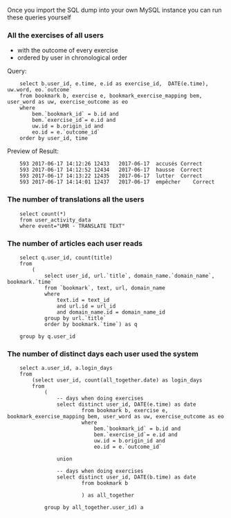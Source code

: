 Once you import the SQL dump into your own MySQL instance
you can run these queries yourself

### All the exercises of all users
- with the outcome of every exercise
- ordered by user in chronological order

Query:

		select b.user_id, e.time, e.id as exercise_id,  DATE(e.time), uw.word, eo.`outcome`
		from bookmark b, exercise e, bookmark_exercise_mapping bem, user_word as uw, exercise_outcome as eo
		where
		    bem.`bookmark_id` = b.id and
		    bem.`exercise_id`= e.id and
		    uw.id = b.origin_id and
		    eo.id = e.`outcome_id`
		order by user_id, time

Preview of Result: 

		593	2017-06-17 14:12:26	12433	2017-06-17	accusés	Correct
		593	2017-06-17 14:12:52	12434	2017-06-17	hausse	Correct
		593	2017-06-17 14:13:22	12435	2017-06-17	lutter	Correct
		593	2017-06-17 14:14:01	12437	2017-06-17	empêcher	Correct



### The number of translations all the users

		select count(*)
		from user_activity_data
		where event="UMR - TRANSLATE TEXT"



### The number of articles each user reads

		select q.user_id, count(title)
		from 
			(
				select user_id, url.`title`, domain_name.`domain_name`, bookmark.`time`
				from `bookmark`, text, url, domain_name
				where 
					text.id = text_id
					and url.id = url_id
					and domain_name.id = domain_name_id
				group by url.`title`
				order by bookmark.`time`) as q

		group by q.user_id




### The number of distinct days each user used the system


		select a.user_id, a.login_days
		from 
			(select user_id, count(all_together.date) as login_days
			from 
				(
					-- days when doing exercises
					select distinct user_id, DATE(e.time) as date
							from bookmark b, exercise e, bookmark_exercise_mapping bem, user_word as uw, exercise_outcome as eo
							where
							    bem.`bookmark_id` = b.id and
							    bem.`exercise_id`= e.id and
							    uw.id = b.origin_id and
							    eo.id = e.`outcome_id`

					union

					-- days when doing exercises
					select distinct user_id, DATE(b.time) as date
							from bookmark b
							
							) as all_together
				
				group by all_together.user_id) a



